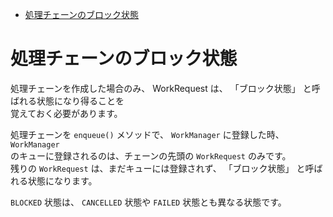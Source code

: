 <!-- TOC START min:1 max:3 link:true asterisk:false update:true -->
- [処理チェーンのブロック状態](#処理チェーンのブロック状態)
<!-- TOC END -->


# 処理チェーンのブロック状態

処理チェーンを作成した場合のみ、 WorkRequest は、 「ブロック状態」 と呼ばれる状態になり得ることを  
覚えておく必要があります。

処理チェーンを `enqueue()` メソッドで、 `WorkManager` に登録した時、 `WorkManager`  
のキューに登録されるのは、チェーンの先頭の `WorkRequest` のみです。  
残りの `WorkRequest` は、まだキューには登録されず、 「ブロック状態」 と呼ばれる状態になります。

`BLOCKED` 状態は、 `CANCELLED` 状態や `FAILED` 状態とも異なる状態です。
